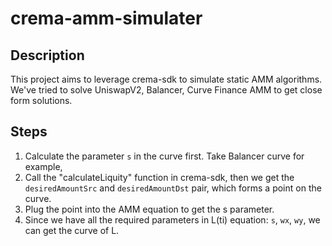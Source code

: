 # crema-amm-simulater

## Description
This project aims to leverage crema-sdk to simulate static AMM algorithms. We've tried to solve UniswapV2, Balancer, Curve Finance AMM to get close form solutions.

## Steps
1. Calculate the parameter `s` in the curve first. 
Take Balancer curve for example,
2. Call the "calculateLiquity" function in crema-sdk, then we get the `desiredAmountSrc` and `desiredAmountDst` pair, which forms a point on the curve.
3. Plug the point into the AMM equation to get the s parameter.
4. Since we have all the required parameters in L(ti) equation: `s`, `wx`, `wy`, we can get the curve of L.